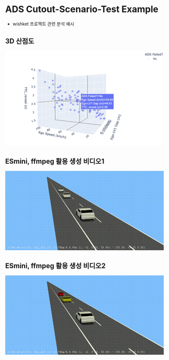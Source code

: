 # ADS Cutout-Scenario-Test Example
- wishket 프로젝트 관련 분석 예시

##  3D 산점도
![3D 산점도](./3d_scatter_plot.png)


## ESmini, ffmpeg 활용 생성 비디오1
![ffmpeg 활용 생성 비디오](./cutout_test2.gif)


## ESmini, ffmpeg 활용 생성 비디오2
![ffmpeg 활용 생성 비디오](./cutout_test3.gif)

